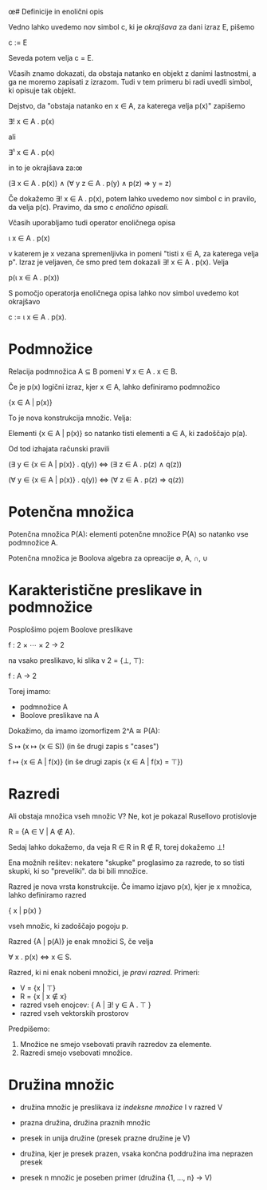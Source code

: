 œ# Definicije in enolični opis

Vedno lahko uvedemo nov simbol c, ki je *okrajšava* za dani izraz E, pišemo

   c := E

Seveda potem velja c = E.

Včasih znamo dokazati, da obstaja natanko en objekt z danimi lastnostmi,
a ga ne moremo zapisati z izrazom. Tudi v tem primeru bi radi uvedli simbol,
ki opisuje tak objekt.

Dejstvo, da "obstaja natanko en x ∈ A, za katerega velja p(x)" zapišemo

   ∃! x ∈ A . p(x)

ali

   ∃¹ x ∈ A . p(x)

in to je okrajšava za:œ

   (∃ x ∈ A . p(x)) ∧ (∀ y z ∈ A . p(y) ∧ p(z) ⇒ y = z)

Če dokažemo ∃! x ∈ A . p(x), potem lahko uvedemo nov simbol c in pravilo, da velja p(c).
Pravimo, da smo c *enolično opisali.*

Včasih uporabljamo tudi operator enoličnega opisa

   ι x ∈ A . p(x)

v katerem je x vezana spremenljivka in pomeni "tisti x ∈ A, za katerega velja p".
Izraz je veljaven, če smo pred tem dokazali ∃! x ∈ A . p(x). Velja

   p(ι x ∈ A . p(x))

S pomočjo operatorja enoličnega opisa lahko nov simbol uvedemo kot okrajšavo

  c := ι x ∈ A . p(x).

# Podmnožice

Relacija podmnožica A ⊆ B pomeni ∀ x ∈ A . x ∈ B.

Če je p(x) logični izraz, kjer x ∈ A, lahko definiramo podmnožico

   {x ∈ A | p(x)}

To je nova konstrukcija množic. Velja:

  Elementi {x ∈ A | p(x)} so natanko tisti elementi a ∈ A, ki zadoščajo p(a).

Od tod izhajata računski pravili

  (∃ y ∈ {x ∈ A | p(x)} . q(y)) ⇔ (∃ z ∈ A . p(z) ∧ q(z))

  (∀ y ∈ {x ∈ A | p(x)} . q(y)) ⇔ (∀ z ∈ A . p(z) ⇒ q(z))

# Potenčna množica

Potenčna množica P(A): elementi potenčne množice P(A) so natanko vse podmnožice A.

Potenčna množica je Boolova algebra za opreacije ∅, A, ∩, ∪

# Karakteristične preslikave in podmnožice

Posplošimo pojem Boolove preslikave

  f : 2 × ⋯ × 2 → 2

na vsako preslikavo, ki slika v 2 = {⊥, ⊤):

  f : A → 2

Torej imamo:

* podmnožice A
* Boolove preslikave na A

Dokažimo, da imamo izomorfizem 2^A ≅ P(A):

  S ↦ (x ↦ (x ∈ S))  (in še drugi zapis s "cases")

  f ↦ {x ∈ A | f(x)} (in še drugi zapis {x ∈ A | f(x) = ⊤})


# Razredi

Ali obstaja množica vseh množic V? Ne, kot je pokazal Rusellovo protislovje

  R = {A ∈ V | A ∉ A}.

Sedaj lahko dokažemo, da veja R ∈ R in R ∉ R, torej dokažemo ⊥!

Ena možnih rešitev: nekatere "skupke" proglasimo za razrede, to so tisti skupki, ki so
"preveliki". da bi bili množice.

Razred je nova vrsta konstrukcije. Če imamo izjavo p(x), kjer je x množica, lahko
definiramo razred

  { x | p(x) }

vseh množic, ki zadoščajo pogoju p.

Razred {A | p(A)} je enak množici S, če velja

  ∀ x . p(x) ⇔ x ∈ S.

Razred, ki ni enak nobeni množici, je *pravi razred*. Primeri:

* V = {x | ⊤}
* R = {x | x ∉ x}
* razred vseh enojcev: { A | ∃! y ∈ A . ⊤ }
* razred vseh vektorskih prostorov

Predpišemo:

  1. Množice ne smejo vsebovati pravih razredov za elemente.
  2. Razredi smejo vsebovati množice.

# Družina množic

* družina množic je preslikava iz *indeksne množice* I v razred V

* prazna družina, družina praznih množic

* presek in unija družine (presek prazne družine je V)

* družina, kjer je presek prazen, vsaka končna poddružina ima neprazen presek

* presek n množic je poseben primer (družina {1, ..., n} → V)

